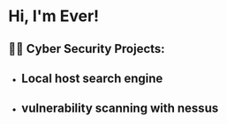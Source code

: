 <h1>Hi, I'm Ever!</h1>

<h2>👨‍💻 Cyber Security Projects:</h2>

- <b>Local host search engine</b>
  - 
- <b>vulnerability scanning with nessus</b>
  - 
